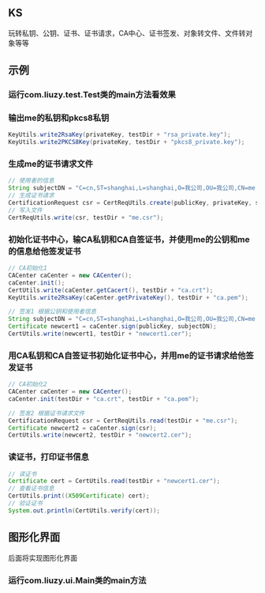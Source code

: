 KS
---
玩转私钥、公钥、证书、证书请求，CA中心、证书签发、对象转文件、文件转对象等等


示例
---
### 运行com.liuzy.test.Test类的main方法看效果

### 输出me的私钥和pkcs8私钥
```java
KeyUtils.write2RsaKey(privateKey, testDir + "rsa_private.key");
KeyUtils.write2PKCS8Key(privateKey, testDir + "pkcs8_private.key");
```
### 生成me的证书请求文件
```java
// 使用者的信息
String subjectDN = "C=cn,ST=shanghai,L=shanghai,O=我公司,OU=我公司,CN=me.com";
// 生成证书请求
CertificationRequest csr = CertReqUtils.create(publicKey, privateKey, subjectDN);
// 写入文件
CertReqUtils.write(csr, testDir + "me.csr");
```

### 初始化证书中心，输CA私钥和CA自签证书，并使用me的公钥和me的信息给他签发证书
```java
// CA初始化1
CACenter caCenter = new CACenter();
caCenter.init();
CertUtils.write(caCenter.getCacert(), testDir + "ca.crt");
KeyUtils.write2RsaKey(caCenter.getPrivateKey(), testDir + "ca.pem");

// 签发1 根据公钥和使用者信息
String subjectDN = "C=cn,ST=shanghai,L=shanghai,O=我公司,OU=我公司,CN=me.com";
Certificate newcert1 = caCenter.sign(publicKey, subjectDN);
CertUtils.write(newcert1, testDir + "newcert1.cer");
```

### 用CA私钥和CA自签证书初始化证书中心，并用me的证书请求给他签发证书
```java
// CA初始化2
CACenter caCenter = new CACenter();
caCenter.init(testDir + "ca.crt", testDir + "ca.pem");

// 签发2 根据证书请求文件
CertificationRequest csr = CertReqUtils.read(testDir + "me.csr");
Certificate newcert2 = caCenter.sign(csr);
CertUtils.write(newcert2, testDir + "newcert2.cer");
```

### 读证书，打印证书信息
```java
// 读证书
Certificate cert = CertUtils.read(testDir + "newcert1.cer");
// 查看证书信息
CertUtils.print((X509Certificate) cert);
// 验证证书
System.out.println(CertUtils.verify(cert));
```

图形化界面
---
后面将实现图形化界面

### 运行com.liuzy.ui.Main类的main方法